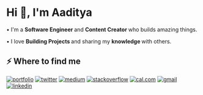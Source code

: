 <h1>Hi 👋, I'm Aaditya</h1>

<p>• I'm a <b> Software Engineer </b> and <b> Content Creator </b> who builds amazing things.</p> 
<p>• I love <b> Building Projects </b> and sharing my <b> knowledge </b> with others.</p>

<h2>⚡️ Where to find me</h2>

[![portfolio](https://img.shields.io/badge/my_portfolio-000?style=for-the-badge&logo=ko-fi&logoColor=white)](https://portfolio-3-0-beta-eight.vercel.app/)
[![twitter](https://img.shields.io/badge/twitter-1DA1F2?style=for-the-badge&logo=twitter&logoColor=white)](https://x.com/Aaditya26082004)
[![medium](https://img.shields.io/badge/medium-000000?style=for-the-badge&logo=medium&logoColor=white)](https://medium.com/@aadityakumar26082004)
[![stackoverflow](https://img.shields.io/badge/stackoverflow-F58025?style=for-the-badge&logo=stackoverflow&logoColor=white)](https://stackoverflow.com/users/20147785/aaditya-kumar)
[![cal.com](https://img.shields.io/badge/cal.com-000000?style=for-the-badge&logo=cal&logoColor=white)](https://cal.com/aaditya-kumar-5281)
[![gmail](https://img.shields.io/badge/gmail-EA4335?style=for-the-badge&logo=gmail&logoColor=white)](mailto:aadityakumar26082004@gmail.com)
[![linkedin](https://img.shields.io/badge/linkedin-0A66C2?style=for-the-badge&logo=linkedin&logoColor=white)](https://www.linkedin.com/in/aaditya-kumar-0b662224a/)

